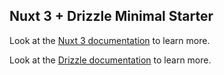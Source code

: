 ## Nuxt 3 + Drizzle Minimal Starter

Look at the [Nuxt 3 documentation](https://nuxt.com/docs/getting-started/introduction) to learn more.

Look at the [Drizzle documentation](https://orm.drizzle.team/) to learn more.
